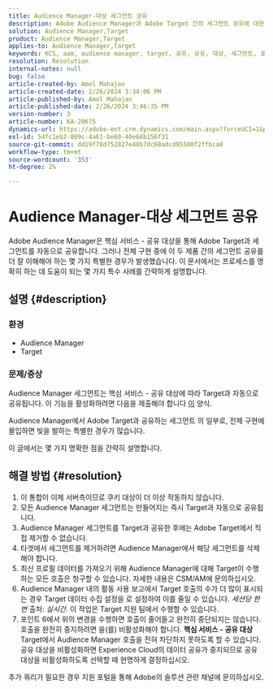 ```yaml
---
title: Audience Manager-대상 세그먼트 공유
description: Adobe Audience Manager과 Adobe Target 간의 세그먼트 공유에 대한 특수 사례에 대해 알아봅니다.
solution: Audience Manager,Target
product: Audience Manager,Target
applies-to: Audience Manager,Target
keywords: KCS, aam, audience manager, target, 공유, 공유, 대상, 세그먼트, 표시
resolution: Resolution
internal-notes: null
bug: false
article-created-by: Amol Mahajan
article-created-date: 2/26/2024 3:34:06 PM
article-published-by: Amol Mahajan
article-published-date: 2/26/2024 3:46:35 PM
version-number: 3
article-number: KA-20675
dynamics-url: https://adobe-ent.crm.dynamics.com/main.aspx?forceUCI=1&pagetype=entityrecord&etn=knowledgearticle&id=6890bc74-bcd4-ee11-9079-6045bd006793
exl-id: 54fc1eb2-809c-4a61-be60-40e68b156f31
source-git-commit: dd19f78d752827e48b7dc68adcd95500f2ffbca0
workflow-type: tm+mt
source-wordcount: '353'
ht-degree: 2%

---
```


# Audience Manager-대상 세그먼트 공유


Adobe Audience Manager은 핵심 서비스 - 공유 대상을 통해 Adobe Target과 세그먼트를 자동으로 공유합니다. 그러나 전체 구현 중에 이 두 제품 간의 세그먼트 공유를 더 잘 이해해야 하는 몇 가지 특별한 경우가 발생했습니다. 이 문서에서는 프로세스를 명확히 하는 데 도움이 되는 몇 가지 특수 사례를 간략하게 설명합니다.

## 설명 {#description}


### <b>환경</b>

- Audience Manager
- Target


### <b>문제/증상</b>

Audience Manager 세그먼트는 핵심 서비스 - 공유 대상에 따라 Target과 자동으로 공유됩니다. 이 기능을 활성화하려면 다음을 제출해야 합니다 [이](https://adobe.allegiancetech.com/cgi-bin/qwebcorporate.dll?idx=X8SVES) 양식.

Audience Manager에서 Adobe Target과 공유하는 세그먼트 의 일부로, 전체 구현에 몰입하면 빛을 발하는 특별한 경우가 많습니다.

이 글에서는 몇 가지 명확한 점을 간략히 설명합니다.


## 해결 방법 {#resolution}


1. 이 통합이 이제 서버측이므로 쿠키 대상이 더 이상 작동하지 않습니다.
2. 모든 Audience Manager 세그먼트는 만들어지는 즉시 Target과 자동으로 공유됩니다.
3. Audience Manager 세그먼트를 Target과 공유한 후에는 Adobe Target에서 직접 제거할 수 없습니다.
4. 타겟에서 세그먼트를 제거하려면 Audience Manager에서 해당 세그먼트를 삭제해야 합니다.
5. 최신 프로필 데이터를 가져오기 위해 Audience Manager에 대해 Target이 수행하는 모든 호출은 청구할 수 있습니다. 자세한 내용은 CSM/AM에 문의하십시오.
6. Audience Manager 내의 활동 사용 보고에서 Target 호출의 수가 더 많이 표시되는 경우 Target 데이터 수집 설정을 로 설정하여 이를 줄일 수 있습니다. *세션당 한 번* 출처: *실시간*. 이 작업은 Target 지원 팀에서 수행할 수 있습니다.
7. 포인트 6에서 위의 변경을 수행하면 호출이 줄어들고 완전히 중단되지는 않습니다. 호출을 완전히 중지하려면 을(를) 비활성화해야 합니다. <b>핵심 서비스 - 공유 대상 </b>Target에서 Audience Manager 호출을 전혀 차단하지 못하도록 할 수 있습니다. 공유 대상을 비활성화하면 Experience Cloud의 데이터 공유가 중지되므로 공유 대상을 비활성화하도록 선택할 때 현명하게 결정하십시오.


추가 쿼리가 필요한 경우 지원 포털을 통해 Adobe의 솔루션 관련 채널에 문의하십시오.
